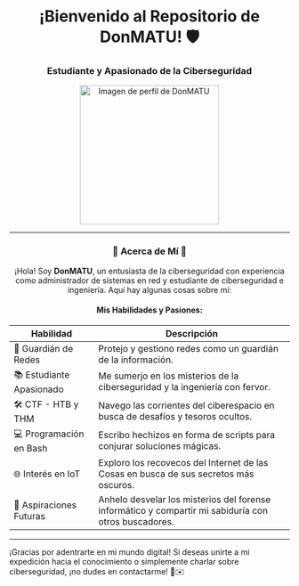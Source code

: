 <!-- Encabezado -->
<h1 align="center">¡Bienvenido al Repositorio de DonMATU! 🛡️</h1>
<h3 align="center">Estudiante y Apasionado de la Ciberseguridad</h3>

<!-- Imagen centrada -->
<p align="center">
  <img src="https://github.com/DonMATU/bash/assets/125612195/bd8a14f2-f565-4e4e-a977-55feb4dba354" width="250" alt="Imagen de perfil de DonMATU">
</p>

<!-- Separador -->
<hr>

<div align="center">

### 🌟 Acerca de Mí 🌟

¡Hola! Soy **DonMATU**, un entusiasta de la ciberseguridad con experiencia como administrador de sistemas en red y estudiante de ciberseguridad e ingeniería. Aquí hay algunas cosas sobre mí:

</div>

<!-- Lista de Habilidades -->
<div align="center">

#### Mis Habilidades y Pasiones:

| Habilidad                    | Descripción                                                                                        |
|------------------------------|----------------------------------------------------------------------------------------------------|
| 💼 Guardián de Redes         | Protejo y gestiono redes como un guardián de la información.                                       |
| 📚 Estudiante Apasionado     | Me sumerjo en los misterios de la ciberseguridad y la ingeniería con fervor.                         |
| 🛠️ CTF - HTB y THM          | Navego las corrientes del ciberespacio en busca de desafíos y tesoros ocultos.                       |
| 💻 Programación en Bash      | Escribo hechizos en forma de scripts para conjurar soluciones mágicas.                               |
| 🌐 Interés en IoT            | Exploro los recovecos del Internet de las Cosas en busca de sus secretos más oscuros.                |
| 🔬 Aspiraciones Futuras      | Anhelo desvelar los misterios del forense informático y compartir mi sabiduría con otros buscadores. |


</div>

<!-- Separador -->
<hr>

¡Gracias por adentrarte en mi mundo digital! Si deseas unirte a mi expedición hacia el conocimiento o simplemente charlar sobre ciberseguridad, ¡no dudes en contactarme! 🚀✉️
